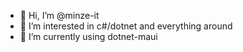 - 👋 Hi, I’m @minze-it
- 👀 I’m interested in c#/dotnet and everything around
- 🌱 I’m currently using dotnet-maui

<!---
minze-it/minze-it is a ✨ special ✨ repository because its `README.md` (this file) appears on your GitHub profile.
You can click the Preview link to take a look at your changes.
--->
